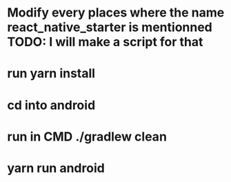 # Modify every places where the name react_native_starter is mentionned TODO: I will make a script for that
# run yarn install
# cd into android
# run in CMD ./gradlew clean
# yarn run android